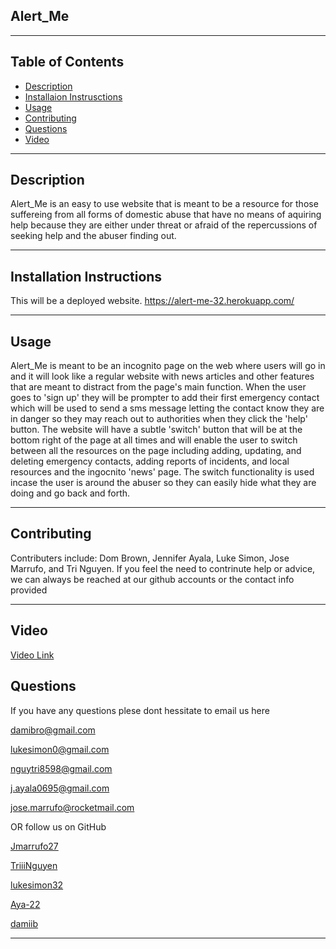 ## Alert_Me 

-----------------------------------------

## Table of Contents

* [Description](#description)
* [Installaion Instrusctions](#instalation-instructions)
* [Usage](#usage)
* [Contributing](#contributing)
* [Questions](#questions)
* [Video](#video)

-----------------------------------------

## Description 
Alert_Me is an easy to use website that is meant to be a resource for those suffereing from all forms of domestic abuse that have no means of aquiring help because they are either under threat or afraid of the repercussions of seeking help and the abuser finding out.

-----------------------------------------

## Installation Instructions
This will be a deployed website.
https://alert-me-32.herokuapp.com/

-----------------------------------------

## Usage

Alert_Me is meant to be an incognito page on the web where users will go in and it will look like a regular website with news articles and other features that are meant to distract from the page's main function. When the user goes to 'sign up' they will be prompter to add their first emergency contact which will be used to send a sms message letting the contact know they are in danger so they may reach out to authorities when they click the 'help' button. The website will have a subtle 'switch' button that will be at the bottom right of the page at all times and will enable the user to switch between all the resources on the page including adding, updating, and deleting  emergency contacts, adding reports of incidents, and local resources and the ingocnito 'news' page. The switch functionality is used incase the user is around the abuser so they can easily hide what they are doing and go back and forth.

-----------------------------------------

## Contributing

Contributers include: Dom Brown, Jennifer Ayala, Luke Simon, Jose Marrufo, and Tri Nguyen.
If you feel the need to contrinute help or advice, we can always be reached at our github accounts or the contact info provided

-----------------------------------------


## Video
[Video Link](https://watch.screencastify.com/v/ePwcOkwINeIUAmubFTpW)

## Questions
If you have any questions plese dont hessitate to email us here

damibro@gmail.com

lukesimon0@gmail.com

nguytri8598@gmail.com

j.ayala0695@gmail.com

jose.marrufo@rocketmail.com

OR follow us on GitHub

[Jmarrufo27]("github.com/Jmarrufo27")

[TriiiNguyen]("github.com/TriiiNguyen")

[lukesimon32]("github.com/lukesimon32")

[Aya-22]("github.com/Aya-22")

[damiib]("github.com/damiib")


-----------------------------------------

